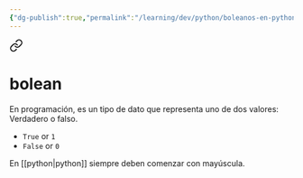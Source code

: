 ```yaml
---
{"dg-publish":true,"permalink":"/learning/dev/python/boleanos-en-python/","created":"2024-06-10T17:40","updated":"2024-06-10T19:13"}
---
```



<div class="transclusion internal-embed is-loaded"><a class="markdown-embed-link" href="/dev/logica/boleanos/" aria-label="Open link"><svg xmlns="http://www.w3.org/2000/svg" width="24" height="24" viewBox="0 0 24 24" fill="none" stroke="currentColor" stroke-width="2" stroke-linecap="round" stroke-linejoin="round" class="svg-icon lucide-link"><path d="M10 13a5 5 0 0 0 7.54.54l3-3a5 5 0 0 0-7.07-7.07l-1.72 1.71"></path><path d="M14 11a5 5 0 0 0-7.54-.54l-3 3a5 5 0 0 0 7.07 7.07l1.71-1.71"></path></svg></a><div class="markdown-embed">

<div class="markdown-embed-title">

# bolean

</div>



En programación, es un tipo de dato que representa uno de dos valores: Verdadero o falso.
- `True` or `1`
- `False` or `0`

</div></div>

En [[python\|python]] siempre deben comenzar con mayúscula.